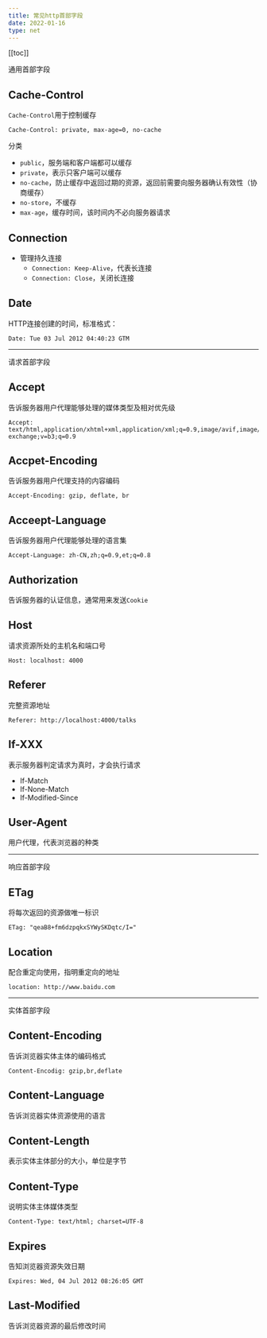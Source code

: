 ```yaml
---
title: 常见http首部字段
date: 2022-01-16
type: net
---
```


[[toc]]

<div italic opacity-50>通用首部字段</div>

## Cache-Control

`Cache-Control`用于控制缓存

```shell
Cache-Control: private, max-age=0, no-cache
```

分类
  * `public`，服务端和客户端都可以缓存
  * `private`，表示只客户端可以缓存
  * `no-cache`，防止缓存中返回过期的资源，返回前需要向服务器确认有效性（协商缓存）
  * `no-store`，不缓存
  * `max-age`，缓存时间，该时间内不必向服务器请求

## Connection

* 管理持久连接
  * `Connection: Keep-Alive`，代表长连接
  * `Connection: Close`，关闭长连接

## Date

HTTP连接创建的时间，标准格式：

```shell
Date: Tue 03 Jul 2012 04:40:23 GTM
```

***

<div italic opacity-50>请求首部字段</div>

## Accept

告诉服务器用户代理能够处理的媒体类型及相对优先级

```shell
Accept: text/html,application/xhtml+xml,application/xml;q=0.9,image/avif,image/webp,image/apng,*/*;q=0.8,application/signed-exchange;v=b3;q=0.9
```

## Accpet-Encoding

告诉服务器用户代理支持的内容编码

```shell
Accept-Encoding: gzip, deflate, br
```

## Acceept-Language

告诉服务器用户代理能够处理的语言集

```shell
Accept-Language: zh-CN,zh;q=0.9,et;q=0.8
```

## Authorization

告诉服务器的认证信息，通常用来发送`Cookie`

## Host

请求资源所处的主机名和端口号

```shell
Host: localhost: 4000
```

## Referer

完整资源地址

```shell
Referer: http://localhost:4000/talks
```

## If-XXX

表示服务器判定请求为真时，才会执行请求

* If-Match
* If-None-Match
* If-Modified-Since

## User-Agent

用户代理，代表浏览器的种类

***

<div italic opacity-50>响应首部字段</div>

## ETag

将每次返回的资源做唯一标识

```shell
ETag: "qeaB8+fm6dzpqkxSYWySKDqtc/I="
```

## Location

配合重定向使用，指明重定向的地址

```shell
location: http://www.baidu.com
```

***

<div italic opacity-50>实体首部字段</div>

## Content-Encoding

告诉浏览器实体主体的编码格式

```shell
Content-Encodig: gzip,br,deflate
```

## Content-Language

告诉浏览器实体资源使用的语言

## Content-Length

表示实体主体部分的大小，单位是字节

## Content-Type

说明实体主体媒体类型

```shell
Content-Type: text/html; charset=UTF-8
```

## Expires

告知浏览器资源失效日期

```shell
Expires: Wed, 04 Jul 2012 08:26:05 GMT
```

## Last-Modified

告诉浏览器资源的最后修改时间